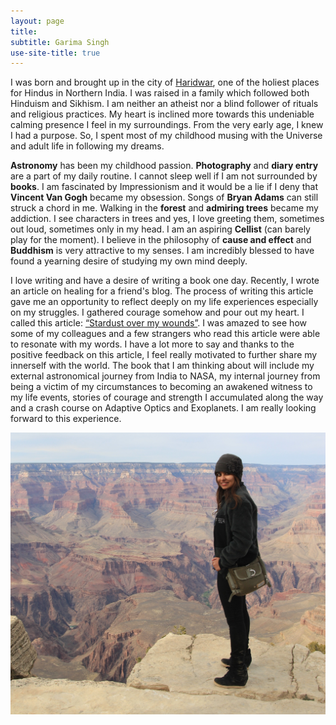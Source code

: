 ```yaml
---
layout: page
title:
subtitle: Garima Singh
use-site-title: true
---
```


I was born and brought up in the city of [Haridwar](https://en.wikipedia.org/wiki/Haridwar), one of the holiest places for Hindus in Northern India. I was raised in a family which followed both Hinduism and Sikhism. I am neither an atheist nor a blind follower of rituals and religious practices. My heart is inclined more towards this undeniable calming presence I feel in my surroundings. From the very early age, I knew I had a purpose. So, I spent most of my childhood musing with the Universe and adult life in following my dreams. 

**Astronomy** has been my childhood passion. **Photography** and **diary entry** are a part of my daily routine. I cannot sleep well if I am not surrounded by **books**. I am fascinated by Impressionism and it would be a lie if I deny that **Vincent Van Gogh** became my obsession. Songs of **Bryan Adams** can still struck a chord in me. Walking in the **forest** and **admiring trees** became my addiction. I see characters in trees and yes, I love greeting them, sometimes out loud, sometimes only in my head. I am an aspiring **Cellist** (can barely play for the moment). I believe in the philosophy of **cause and effect** and **Buddhism** is very attractive to my senses. I am incredibly blessed to have found a yearning desire of studying my own mind deeply.

I love writing and have a desire of writing a book one day. Recently, I wrote an article on healing for a friend's blog. The process of writing this article gave me an opportunity to reflect deeply on my life experiences especially on my struggles. I gathered courage somehow and pour out my heart. I called this article: [“Stardust over my wounds”](https://www.serene-sereine.com/post/stardust-over-my-wounds). I was amazed to see how some of my colleagues and a few strangers who read this article were able to resonate with my words. I have a lot more to say and thanks to the positive feedback on this article, I feel really motivated to further share my innerself with the world. The book that I am thinking about will include my external astronomical journey from India to NASA, my internal journey from being a victim of my circumstances to becoming an awakened witness to my life events, stories of courage and strength I accumulated along the way and a crash course on Adaptive Optics and Exoplanets. I am really looking forward to this experience.         

![](/assets/img/GS.jpg)




